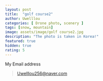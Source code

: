 ```yaml
---
layout: post
title:  "golf course2"
author: Uwelllou
categories: [ Drone photo, scenery ]
tags: [snow, mountain]
image: assets/image/golf course2.jpg
description: "The photo is taken in Korea!"
featured: true
hidden: true
rating: 5
---
```







My Email address

> Uwelllou256@naver.com